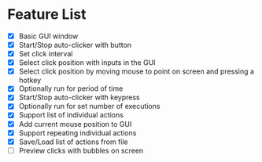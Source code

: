 # Feature List

- [x] Basic GUI window
- [x] Start/Stop auto-clicker with button
- [x] Set click interval
- [x] Select click position with inputs in the GUI
- [x] Select click position by moving mouse to point on screen and pressing a hotkey
- [x] Optionally run for period of time
- [x] Start/Stop auto-clicker with keypress
- [x] Optionally run for set number of executions
- [x] Support list of individual actions
- [x] Add current mouse position to GUI
- [x] Support repeating individual actions
- [x] Save/Load list of actions from file
- [ ] Preview clicks with bubbles on screen